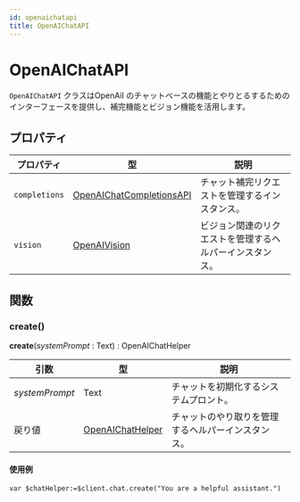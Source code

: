 ```yaml
---
id: openaichatapi
title: OpenAIChatAPI
---
```


# OpenAIChatAPI

`OpenAIChatAPI` クラスはOpenAiI のチャットベースの機能とやりとるするためのインターフェースを提供し、補完機能とビジョン機能を活用します。

## プロパティ

| プロパティ         | 型                                                       | 説明                           |
| ------------- | ------------------------------------------------------- | ---------------------------- |
| `completions` | [OpenAIChatCompletionsAPI](OpenAIChatCompletionsAPI.md) | チャット補完リクエストを管理するインスタンス。      |
| `vision`      | [OpenAIVision](OpenAIVision.md)                         | ビジョン関連のリクエストを管理するヘルパーインスタンス。 |

## 関数

### create()

**create**(*systemPrompt* : Text) : OpenAIChatHelper

| 引数             | 型                                       | 説明                        |
| -------------- | --------------------------------------- | ------------------------- |
| *systemPrompt* | Text                                    | チャットを初期化するシステムプロント。       |
| 戻り値            | [OpenAIChatHelper](OpenAIChatHelper.md) | チャットのやり取りを管理するヘルパーインスタンス。 |

#### 使用例

```4D
var $chatHelper:=$client.chat.create("You are a helpful assistant.")
```
